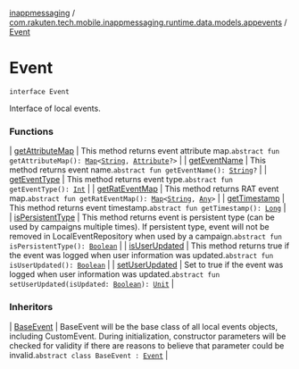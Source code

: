 [inappmessaging](../../index.md) / [com.rakuten.tech.mobile.inappmessaging.runtime.data.models.appevents](../index.md) / [Event](./index.md)

# Event

`interface Event`

Interface of local events.

### Functions

| [getAttributeMap](get-attribute-map.md) | This method returns event attribute map.`abstract fun getAttributeMap(): `[`Map`](https://kotlinlang.org/api/latest/jvm/stdlib/kotlin.collections/-map/index.html)`<`[`String`](https://kotlinlang.org/api/latest/jvm/stdlib/kotlin/-string/index.html)`, `[`Attribute`](../../com.rakuten.tech.mobile.inappmessaging.runtime.data.models/-attribute/index.md)`?>` |
| [getEventName](get-event-name.md) | This method returns event name.`abstract fun getEventName(): `[`String`](https://kotlinlang.org/api/latest/jvm/stdlib/kotlin/-string/index.html)`?` |
| [getEventType](get-event-type.md) | This method returns event type.`abstract fun getEventType(): `[`Int`](https://kotlinlang.org/api/latest/jvm/stdlib/kotlin/-int/index.html) |
| [getRatEventMap](get-rat-event-map.md) | This method returns RAT event map.`abstract fun getRatEventMap(): `[`Map`](https://kotlinlang.org/api/latest/jvm/stdlib/kotlin.collections/-map/index.html)`<`[`String`](https://kotlinlang.org/api/latest/jvm/stdlib/kotlin/-string/index.html)`, `[`Any`](https://kotlinlang.org/api/latest/jvm/stdlib/kotlin/-any/index.html)`>` |
| [getTimestamp](get-timestamp.md) | This method returns event timestamp.`abstract fun getTimestamp(): `[`Long`](https://kotlinlang.org/api/latest/jvm/stdlib/kotlin/-long/index.html) |
| [isPersistentType](is-persistent-type.md) | This method returns event is persistent type (can be used by campaigns multiple times). If persistent type, event will not be removed in LocalEventRepository when used by a campaign.`abstract fun isPersistentType(): `[`Boolean`](https://kotlinlang.org/api/latest/jvm/stdlib/kotlin/-boolean/index.html) |
| [isUserUpdated](is-user-updated.md) | This method returns true if the event was logged when user information was updated.`abstract fun isUserUpdated(): `[`Boolean`](https://kotlinlang.org/api/latest/jvm/stdlib/kotlin/-boolean/index.html) |
| [setUserUpdated](set-user-updated.md) | Set to true if the event was logged when user information was updated.`abstract fun setUserUpdated(isUpdated: `[`Boolean`](https://kotlinlang.org/api/latest/jvm/stdlib/kotlin/-boolean/index.html)`): `[`Unit`](https://kotlinlang.org/api/latest/jvm/stdlib/kotlin/-unit/index.html) |

### Inheritors

| [BaseEvent](../-base-event/index.md) | BaseEvent will be the base class of all local events objects, including CustomEvent. During initialization, constructor parameters will be checked for validity if there are reasons to believe that parameter could be invalid.`abstract class BaseEvent : `[`Event`](./index.md) |

